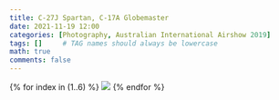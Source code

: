 ```yaml
---
title: C-27J Spartan‚ C-17A Globemaster
date: 2021-11-19 12:00
categories: [Photography, Australian International Airshow 2019]
tags: []     # TAG names should always be lowercase
math: true
comments: false
---
```


{% for index in (1..6) %}
  <img src="/assets/aia2019/{{page.title}}-{{forloop.index}}.jpg">
{% endfor %}
